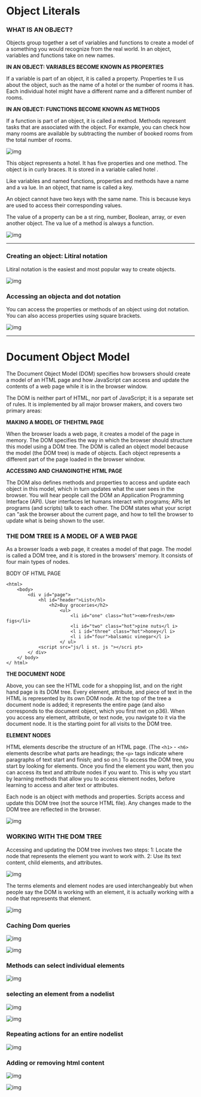 # Object Literals

### WHAT IS AN OBJECT?

Objects group together a set of variables and functions to create a model of a something you would recognize from the real world. In an object, variables and functions take on new names.


**IN AN OBJECT: VARIABLES BECOME KNOWN AS PROPERTIES**

If a variable is part of an object, it is called a property. Properties te ll us about the object, 
such as the name of a hotel or the number of rooms it has. Each individual hotel might have a different name
and a different number of rooms.

**IN AN OBJECT: FUNCTIONS BECOME KNOWN AS METHODS**

If a function is part of an object, it is called a method. Methods represent tasks that are associated with
the object. For example, you can check how many rooms are available by subtracting the number of
booked rooms from the total number of rooms.


![img](obj.png)

This object represents a hotel. It has five properties and one method.
The object is in curly braces. It is stored in a variable called hotel .

Like variables and named functions, properties and methods have a name and a va lue. In an object,
that name is called a key.

An object cannot have two keys with the same name. This is because keys are used to access
their corresponding values.

The value of a property can be a st ring, number, Boolean, array, or even another object. The va lue of a
method is always a function.

![img](kv.png)


---

### Creating an object: Litiral notation

Litiral notation is the easiest and most popular way to create objects.

![img](crobj.png)


### Accessing an objecta and dot notation

You can access the properties or methods of an object using dot notation.
You can also access properties using square brackets.


![img](accobj.png)

---

# Document Object Model

The Document Object Model (DOM) specifies how browsers should create a model of an HTML page and how JavaScript can access and update the contents of a web page while it is in the browser window.

The DOM is neither part of HTML, nor part of JavaScript; it is a separate set of rules.
It is implemented by all major browser makers, and covers two primary areas:

**MAKING A MODEL OF THEHTML PAGE**

When the browser loads a web page, it creates a model of the page in memory. The DOM specifies the way in which the browser should structure this model using a DOM tree.
The DOM is called an object model because the model (the DOM tree) is made of objects.
Each object represents a different part of the page loaded in the browser window.

**ACCESSING AND CHANGINGTHE HTML PAGE**

The DOM also defines methods and properties to access and update each object in this model, which in turn updates what the user sees in the browser. You will hear people call the DOM an Application Programming Interface (API). User interfaces let humans interact with programs; APls let programs (and scripts)
talk to each other. The DOM states what your script can "ask the browser about the current page, and how to tell the browser to update what is being shown to the user.


### THE DOM TREE IS A MODEL OF A WEB PAGE

As a browser loads a web page, it creates a model of that page. The model is called a DOM tree, and it is stored in the browsers' memory. It consists of four main types of nodes.

BODY OF HTML PAGE

```
<html>
    <body>
        <di v id="page">
            <hl id="header">List</hl>
                <h2>Buy groceries</h2>
                    <ul>
                        <li id="one" class="hot"><em>fresh</em> figs</li>
                        <li id="two" class="hot">pine nuts</l i>
                        <l i id="three" class="hot">honey</l i>
                        <l i id="four">balsamic vinegar</l i>
                    </ ul>
            <script src="js/l i st. js "></scri pt>
        </ div>
    </ body>
</ html>
```

**THE DOCUMENT NODE**

Above, you can see the HTML code for a shopping list, and on the right hand page is its DOM tree. Every element, attribute, and piece of text in the HTML is represented by its own DOM node. At the top of the tree a document node is added; it represents the entire page (and also corresponds to the document object, which you first met on p36). When you access any element, attribute, or text node, you navigate to it via the document node. It is the starting point for all visits to the DOM tree.

**ELEMENT NODES**

HTML elements describe the structure of an HTML page. (The `<h1>` - `<h6>` elements describe what parts are headings; the `<p>` tags indicate where paragraphs of text start and finish; and so on.) To access the DOM tree, you start by looking for elements. Once you find the element you want, then you can access its text and attribute nodes if you want to. This is why you start by learning methods that allow you to access element nodes, before learning to access and alter text or attributes.


Each node is an object with methods and properties. Scripts access and update this DOM tree (not the source HTML file). Any changes made to the DOM tree are reflected in the browser.


![img](domtree.png)



### WORKING WITH THE DOM TREE

Accessing and updating the DOM tree involves two steps:
1: Locate the node that represents the element you want to work with.
2: Use its text content, child elements, and attributes.

![img](accele.png)


The terms elements and element nodes are used interchangeably but when people say the DOM is working with an element, it is actually working with a node that represents that element.

![img](accele2.png)


### Caching Dom queries

![img](qu1.png)

![img](qu2.png)


### Methods can select individual elements

![img](msel.png)


### selecting an element from a nodelist

![img](nsel.png)

![img](nsel2.png)

### Repeating actions for  an entire nodelist


![img](r1.png)


### Adding or removing html content

![img](ad1.png)

![img](ad2.png)



